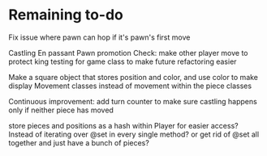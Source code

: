 # Remaining to-do
Fix issue where pawn can hop if it's pawn's first move

Castling
En passant
Pawn promotion
Check: make other player move to protect king
testing for game class to make future refactoring easier

Make a square object that stores position and color, and use color to make display
Movement classes instead of movement within the piece classes

Continuous improvement:
add turn counter to make sure castling happens only if neither piece has moved

store pieces and positions as a hash within Player for easier access?
Instead of iterating over @set in every single method?
or get rid of @set all together and just have a bunch of pieces?